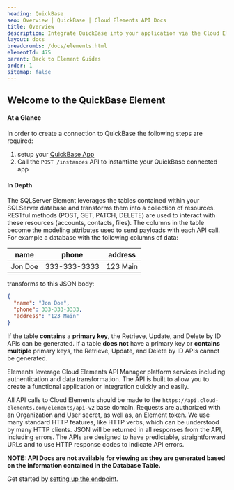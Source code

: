 ```yaml
---
heading: QuickBase
seo: Overview | QuickBase | Cloud Elements API Docs
title: Overview
description: Integrate QuickBase into your application via the Cloud Elements APIs.
layout: docs
breadcrumbs: /docs/elements.html
elementId: 475
parent: Back to Element Guides
order: 1
sitemap: false
---
```


## Welcome to the QuickBase Element


#### At a Glance

In order to create a connection to QuickBase the following steps are required:

1. setup your [QuickBase App](quickbase-endpoint-setup.html)
2. Call the `POST /instances` API to instantiate your QuickBase connected app

#### In Depth

The SQLServer Element leverages the tables contained within your SQLServer database and transforms them into a collection of resources. RESTful methods (POST, GET, PATCH, DELETE) are used to interact with these resources (accounts, contacts, files). The columns in the table become the modeling attributes used to send payloads with each API call.
For example a database with the following columns of data:

| name    | phone        | address  |
|---------|--------------|----------|
| Jon Doe | 333-333-3333 | 123 Main |

transforms to this JSON body:

```JSON
{
  "name": "Jon Doe",
  "phone": 333-333-3333,
  "address": "123 Main"
}
```

If the table __contains__ a __primary key__, the Retrieve, Update, and Delete by ID APIs can be generated.
If a table __does not__ have a primary key or __contains multiple__ primary keys, the Retrieve, Update, and Delete by ID APIs cannot be generated.

Elements leverage Cloud Elements API Manager platform services including authentication and data transformation.  The API is built to allow you to create a functional application or integration quickly and easily.

All API calls to Cloud Elements should be made to the `https://api.cloud-elements.com/elements/api-v2` base domain. Requests are authorized with an Organization and User secret, as well as, an Element token.  We use many standard HTTP features, like HTTP verbs, which can be understood by many HTTP clients. JSON will be returned in all responses from the API, including errors. The APIs are designed to have predictable, straightforward URLs and to use HTTP response codes to indicate API errors.

__NOTE:  API Docs are not available for viewing as they are generated based on the information contained in the Database Table.__

Get started by [setting up the endpoint](quickbase-endpoint-setup.html).
